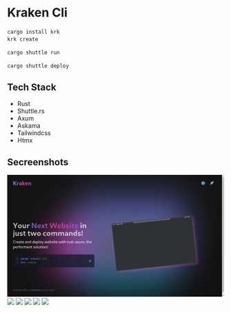 # Kraken Cli

```sh
cargo install krk
krk create
```

```sh
cargo shuttle run
```

```sh
cargo shuttle deploy
```

## Tech Stack
- Rust
- Shuttle.rs
- Axum
- Askama
- Tailwindcss
- Htmx

## Secreenshots

![](https://raw.githubusercontent.com/linhtutkyawdev/kraken/master/screenshots/s-1.png)
![](https://raw.githubusercontent.com/linhtutkyawdev/kraken/master/screenshots/s-2.png)
![](https://raw.githubusercontent.com/linhtutkyawdev/kraken/master/screenshots/s-3.png)
![](https://raw.githubusercontent.com/linhtutkyawdev/kraken/master/screenshots/s-4.png)
![](https://raw.githubusercontent.com/linhtutkyawdev/kraken/master/screenshots/s-5.png)
![](https://raw.githubusercontent.com/linhtutkyawdev/kraken/master/screenshots/s-6.png)